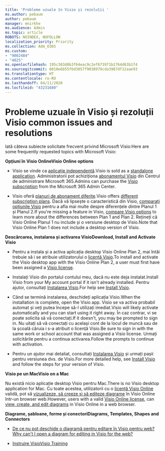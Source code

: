 ```yaml
---
title: 'Probleme uzuale în Visio și rezoluții '
ms.author: pebaum
author: pebaum
manager: mnirkhe
ms.audience: Admin
ms.topic: article
ROBOTS: NOINDEX, NOFOLLOW
localization_priority: Priority
ms.collection: Adm_O365
ms.custom:
- "9002484"
- "4825"
ms.openlocfilehash: 195c383d0b3f64eac9c2ef673971b1764d63b1f4
ms.sourcegitcommit: 6010e6b55f6d3057f9038979cda3987df12aae93
ms.translationtype: HT
ms.contentlocale: ro-RO
ms.lasthandoff: 04/11/2020
ms.locfileid: "43231680"
---
```

# <a name="visio-common-issues-and-resolutions"></a><span data-ttu-id="99374-102">Probleme uzuale în Visio și rezoluții </span><span class="sxs-lookup"><span data-stu-id="99374-102">Visio common issues and resolutions</span></span>

<span data-ttu-id="99374-103">Iată câteva subiecte solicitate frecvent privind Microsoft Visio:</span><span class="sxs-lookup"><span data-stu-id="99374-103">Here are some frequently requested topics with Microsoft Visio:</span></span>

<span data-ttu-id="99374-104">**Opțiuni în Visio Online**</span><span class="sxs-lookup"><span data-stu-id="99374-104">**Visio Online options**</span></span>

- <span data-ttu-id="99374-105">Visio se vinde ca [aplicație independentă](https://products.office.com/visio/flowchart-software).</span><span class="sxs-lookup"><span data-stu-id="99374-105">Visio is sold as a [standalone application](https://products.office.com/visio/flowchart-software).</span></span> <span data-ttu-id="99374-106">Administratorii pot achiziționa [abonamentul Visio](https://docs.microsoft.com/alchemyinsights/purchase-visio-subscription) din Centrul de administrare Microsoft 365.</span><span class="sxs-lookup"><span data-stu-id="99374-106">Admins can purchase the [Visio subscription](https://docs.microsoft.com/alchemyinsights/purchase-visio-subscription) from the Microsoft 365 Admin Center.</span></span>

- <span data-ttu-id="99374-107">Visio oferă [planuri de abonament diferite](https://products.office.com/visio/microsoft-visio-plans-and-pricing-compare-visio-options).</span><span class="sxs-lookup"><span data-stu-id="99374-107">Visio offers [different subscription plans](https://products.office.com/visio/microsoft-visio-plans-and-pricing-compare-visio-options).</span></span> <span data-ttu-id="99374-108">Dacă vă lipsește o caracteristică din Visio, [comparați opțiunile Visio](https://products.office.com/visio/microsoft-visio-plans-and-pricing-compare-visio-options) pentru a afla mai multe despre diferențele dintre Planul 1 și Planul 2.</span><span class="sxs-lookup"><span data-stu-id="99374-108">If you're missing a feature in Visio, [compare Visio options](https://products.office.com/visio/microsoft-visio-plans-and-pricing-compare-visio-options) to learn more about the differences between Plan 1 and Plan 2.</span></span>  <span data-ttu-id="99374-109">Rețineți că Visio Online Planul 1 nu include și o versiune desktop de Visio.</span><span class="sxs-lookup"><span data-stu-id="99374-109">Note that Visio Online Plan 1 does not include a desktop version of Visio.</span></span>

<span data-ttu-id="99374-110">**Descărcarea, instalarea și activarea Visio**</span><span class="sxs-lookup"><span data-stu-id="99374-110">**Download, Install and Activate Visio**</span></span>

- <span data-ttu-id="99374-111">Pentru a instala și a activa aplicația desktop Visio Online Plan 2, mai întâi trebuie să i se atribuie utilizatorului o [licență Visio](https://docs.microsoft.com/office365/admin/subscriptions-and-billing/assign-licenses-to-users).</span><span class="sxs-lookup"><span data-stu-id="99374-111">To install and activate the Visio desktop app with the Visio Online Plan 2, a user must first have been assigned a [Visio license](https://docs.microsoft.com/office365/admin/subscriptions-and-billing/assign-licenses-to-users).</span></span>

- <span data-ttu-id="99374-112">Instalați Visio din portalul contului meu, dacă nu este deja instalat.</span><span class="sxs-lookup"><span data-stu-id="99374-112">Install Visio from your My account portal if it isn't already installed.</span></span> <span data-ttu-id="99374-113">Pentru ajutor, consultați [Instalarea Visio](https://support.office.com/article/f98f21e3-aa02-4827-9167-ddab5b025710).</span><span class="sxs-lookup"><span data-stu-id="99374-113">For help see [Install Visio](https://support.office.com/article/f98f21e3-aa02-4827-9167-ddab5b025710).</span></span>

- <span data-ttu-id="99374-114">Când se termină instalarea, deschideți aplicația Visio.</span><span class="sxs-lookup"><span data-stu-id="99374-114">When the installation is complete, open the Visio app.</span></span> <span data-ttu-id="99374-115">Visio se va activa probabil automat și veți putea începe să-l utilizați imediat.</span><span class="sxs-lookup"><span data-stu-id="99374-115">Visio will likely activate automatically and you can start using it right away.</span></span> <span data-ttu-id="99374-116">În caz contrar, vi se poate solicita să vă conectați.</span><span class="sxs-lookup"><span data-stu-id="99374-116">If it doesn't, you may be prompted to sign in.</span></span> <span data-ttu-id="99374-117">Nu uitați să vă conectați cu același cont de la locul de muncă sau de la școală căruia i s-a atribuit o licență Visio.</span><span class="sxs-lookup"><span data-stu-id="99374-117">Be sure to sign in with the same work or school account that was assigned a Visio license.</span></span> <span data-ttu-id="99374-118">Urmați solicitările pentru a continua activarea.</span><span class="sxs-lookup"><span data-stu-id="99374-118">Follow the prompts to continue with activation.</span></span>

- <span data-ttu-id="99374-119">Pentru un ajutor mai detaliat, consultați [Instalarea Visio](https://support.office.com/article/f98f21e3-aa02-4827-9167-ddab5b025710) și urmați pașii pentru versiunea dvs. de Visio.</span><span class="sxs-lookup"><span data-stu-id="99374-119">For more detailed help, see [Install Visio](https://support.office.com/article/f98f21e3-aa02-4827-9167-ddab5b025710) and follow the steps for your version of Visio.</span></span>

<span data-ttu-id="99374-120">**Visio pe un Mac**</span><span class="sxs-lookup"><span data-stu-id="99374-120">**Visio on a Mac**</span></span>

<span data-ttu-id="99374-121">Nu există nicio aplicație desktop Visio pentru Mac.</span><span class="sxs-lookup"><span data-stu-id="99374-121">There is no Visio desktop application for Mac.</span></span> <span data-ttu-id="99374-122">Cu toate acestea, utilizatorii cu o [licență Visio Online](https://docs.microsoft.com/office365/admin/subscriptions-and-billing/assign-licenses-to-users) validă, pot să [vizualizeze, să creeze și să editeze diagrame](https://support.office.com/article/06f04845-91b8-4e8f-881f-a43c970735fc) în Visio Online într-un browser web.</span><span class="sxs-lookup"><span data-stu-id="99374-122">However, users with a valid [Visio Online license](https://docs.microsoft.com/office365/admin/subscriptions-and-billing/assign-licenses-to-users), can [view, create, and edit diagrams](https://support.office.com/article/06f04845-91b8-4e8f-881f-a43c970735fc) in Visio Online in a web browser.</span></span>

<span data-ttu-id="99374-123">**Diagrame, șabloane, forme și conectori**</span><span class="sxs-lookup"><span data-stu-id="99374-123">**Diagrams, Templates, Shapes and Connectors**</span></span>

- [<span data-ttu-id="99374-124">De ce nu pot deschide o diagramă pentru editare în Visio pentru web?</span><span class="sxs-lookup"><span data-stu-id="99374-124">Why can't I open a diagram for editing in Visio for the web?</span></span>](https://support.microsoft.com/ro-RO/office/why-can-t-i-open-a-diagram-for-editing-in-visio-for-the-web-ea4a23d3-21d3-4878-945e-cf1be4140357)

- [<span data-ttu-id="99374-125">Instruire Visio</span><span class="sxs-lookup"><span data-stu-id="99374-125">Visio Training</span></span>](https://support.office.com/article/visio-training-e058bcfa-1d90-4653-afc6-e84d54cf94a6)
